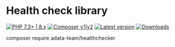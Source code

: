 # Health check library
[![PHP 7.3+ | 8.x](https://img.shields.io/badge/PHP-^7.3_|_^8-blue.svg)](https://packagist.org/packages/adata-team/healthchecker)
[![Composer v1|v2](https://img.shields.io/badge/Composer-^1.1_|_^2-success.svg)](https://packagist.org/packages/adata-team/healthchecker)
[![Latest version](https://img.shields.io/packagist/v/adata-team/healthchecker)](https://packagist.org/packages/adata-team/healthchecker)
[![Downloads](https://img.shields.io/packagist/dt/adata-team/healthchecker)](https://packagist.org/packages/adata-team/healthchecker)

composer require adata-team/healthchecker